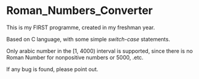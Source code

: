 # Roman_Numbers_Converter
This is my FIRST programme, created in my freshman year.

Based on C language, with some simple *switch-case* statements.

Only arabic number in the [1, 4000) interval is supported, since there is no Roman Number for nonpositive numbers or 5000, .etc.

If any bug is found, please point out.

